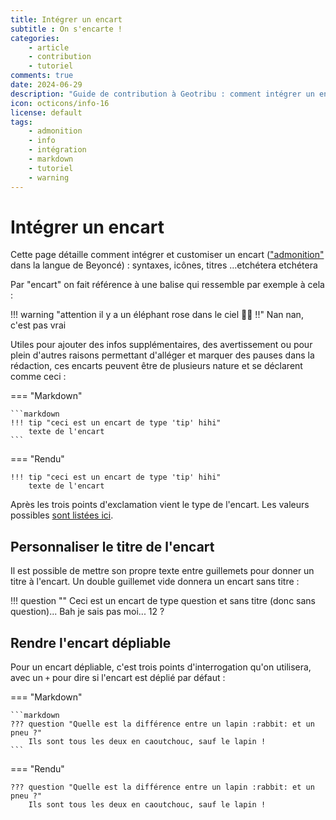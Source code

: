 ```yaml
---
title: Intégrer un encart
subtitle : On s'encarte !
categories:
    - article
    - contribution
    - tutoriel
comments: true
date: 2024-06-29
description: "Guide de contribution à Geotribu : comment intégrer un encart pour info, ou avertissement, ou autre"
icon: octicons/info-16
license: default
tags:
    - admonition
    - info
    - intégration
    - markdown
    - tutoriel
    - warning
---
```


# Intégrer un encart

Cette page détaille comment intégrer et customiser un encart (["admonition"](https://squidfunk.github.io/mkdocs-material/reference/admonitions/) dans la langue de Beyoncé) : syntaxes, icônes, titres ...etchétera etchétera

Par "encart" on fait référence à une balise qui ressemble par exemple à cela :

!!! warning "attention il y a un éléphant rose dans le ciel :elephant::purple_heart: !!"
    Nan nan, c'est pas vrai

Utiles pour ajouter des infos supplémentaires, des avertissement ou pour plein d'autres raisons permettant d'alléger et marquer des pauses dans la rédaction, ces encarts peuvent être de plusieurs nature et se déclarent comme ceci :

<!-- markdownlint-disable MD046 -->
=== "Markdown"

    ```markdown
    !!! tip "ceci est un encart de type 'tip' hihi"
        texte de l'encart
    ```

=== "Rendu"

    !!! tip "ceci est un encart de type 'tip' hihi"
        texte de l'encart
<!-- markdownlint-enable MD046 -->

Après les trois points d'exclamation vient le type de l'encart. Les valeurs possibles [sont listées ici](https://squidfunk.github.io/mkdocs-material/reference/admonitions/#supported-types).

## Personnaliser le titre de l'encart

Il est possible de mettre son propre texte entre guillemets pour donner un titre à l'encart. Un double guillemet vide donnera un encart sans titre :

!!! question ""
    Ceci est un encart de type question et sans titre (donc sans question)... Bah je sais pas moi... 12 ?

## Rendre l'encart dépliable

Pour un encart dépliable, c'est trois points d'interrogation qu'on utilisera, avec un `+` pour dire si l'encart est déplié par défaut :

<!-- markdownlint-disable MD046 -->
=== "Markdown"

    ```markdown
    ??? question "Quelle est la différence entre un lapin :rabbit: et un pneu ?"
        Ils sont tous les deux en caoutchouc, sauf le lapin !
    ```

=== "Rendu"

    ??? question "Quelle est la différence entre un lapin :rabbit: et un pneu ?"
        Ils sont tous les deux en caoutchouc, sauf le lapin !
<!-- markdownlint-enable MD046 -->
